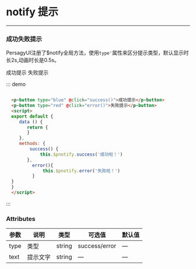 # notify 提示
----
### 成功失败提示
PersagyUI注册了$notify全局方法，使用```type'```属性来区分提示类型，默认显示时长2s,动画时长是0.5s。
<div class="demo-block">
   <p-button type="blue" @click="success()">成功提示</p-button>
   <p-button type="red" @click="error()">失败提示</p-button>
   <script>
   export default {
	 data () {
		return {
		} 
	 },
	 methods: {
		 success() {
			 this.$pnotify.success('成功啦！')
		},
		  error(){
			  this.$pnotify.error('失败啦！')
		  }
   }
   }
   </script>
</div>

::: demo
```html

  <p-button type="blue" @click="success()">成功提示</p-button>
  <p-button type="red" @click="error()">失败提示</p-button>
  <script>
  export default {
  	 data () {
  		return {
  		} 
  	 },
  	 methods: {
  		 success() {
  			 this.$pnotify.success('成功啦！')
  		},
  		  error(){
  			  this.$pnotify.error('失败啦！')
  		  }
  }
  }
  </script>

```
:::


### Attributes
| 参数      | 说明    | 类型      | 可选值       | 默认值   |
|---------- |-------- |---------- |-------------  |-------- |
| type     | 类型   | string    |   success/error |     —    |
| text     | 提示文字   | string    |     —    |     —    |